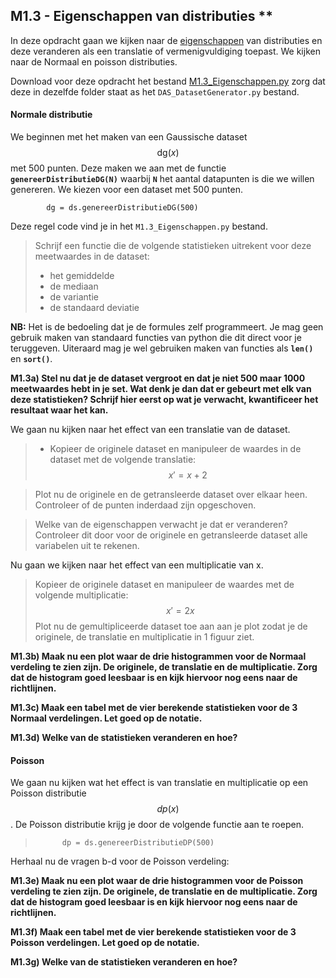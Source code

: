 ## M1.3 - Eigenschappen van distributies **

In deze opdracht gaan we kijken naar de [eigenschappen](/module-1/basisbegrippen) van distributies en deze veranderen als een translatie of vermenigvuldiging toepast. We kijken naar de Normaal en poisson distributies. 

Download voor deze opdracht het bestand [M1.3_Eigenschappen.py](M1.3_Eigenschappen.py) zorg dat deze in dezelfde folder staat as het `DAS_DatasetGenerator.py` bestand. 

#### Normale distributie
We beginnen met het maken van een Gaussische dataset $$\text{dg}(x)$$ met 500 punten. Deze maken we aan met de functie **`genereerDistributieDG(N)`** waarbij **`N`** het aantal datapunten is die we willen genereren. We kiezen voor een dataset met 500 punten.

 			dg = ds.genereerDistributieDG(500) 

Deze regel code vind je in het `M1.3_Eigenschappen.py` bestand.

> Schrijf een functie die de volgende statistieken uitrekent voor deze meetwaardes in de dataset:
> 
> 	* het gemiddelde
> 	* de mediaan
> 	* de variantie
> 	* de standaard deviatie

**NB:** Het is de bedoeling dat je de formules zelf programmeert. Je mag geen gebruik maken van standaard functies van python die dit direct voor je teruggeven. Uiteraard mag je wel gebruiken maken van functies als **`len()`** en **`sort()`**.

**M1.3a) Stel nu dat je de dataset vergroot en dat je niet 500 maar 1000 meetwaardes hebt in je set. Wat denk je dan dat er gebeurt met elk van deze statistieken? Schrijf hier eerst op wat je verwacht, kwantificeer het resultaat waar het kan.**

We gaan nu kijken naar het effect van een translatie van de dataset.

> * Kopieer de originele dataset en manipuleer de waardes in de dataset met de volgende translatie: 
> $$ x' = x + 2$$

> Plot nu de originele en de getransleerde dataset over elkaar heen. Controleer of de punten inderdaad zijn opgeschoven.

> Welke van de eigenschappen verwacht je dat er veranderen? Controleer dit door voor de originele en getransleerde dataset alle variabelen uit te rekenen.

Nu gaan we kijken naar het effect van een multiplicatie van x.

> Kopieer de originele dataset en manipuleer de waardes met de volgende multiplicatie: <br>
>  $$ x' = 2x$$
> Plot nu de gemultipliceerde dataset toe aan aan je plot zodat je de originele, de translatie en multiplicatie in 1 figuur ziet. 

**M1.3b) Maak nu een plot waar de drie histogrammen voor de Normaal verdeling te zien zijn. De originele, de translatie en de multiplicatie. Zorg dat de histogram goed leesbaar is en kijk hiervoor nog eens naar de richtlijnen.**

**M1.3c) Maak een tabel met de vier berekende statistieken voor de 3 Normaal verdelingen. Let goed op de notatie.**

**M1.3d) Welke van de statistieken veranderen en hoe?**



#### Poisson
We gaan nu kijken wat het effect is van translatie en multiplicatie op een Poisson distributie $$dp(x)$$. De Poisson distributie krijg je door de volgende functie aan te roepen.

> 			dp = ds.genereerDistributieDP(500)

Herhaal nu de vragen b-d voor de Poisson verdeling: 

**M1.3e) Maak nu een plot waar de drie histogrammen voor de Poisson verdeling te zien zijn. De originele, de translatie en de multiplicatie. Zorg dat de histogram goed leesbaar is en kijk hiervoor nog eens naar de richtlijnen.**

**M1.3f) Maak een tabel met de vier berekende statistieken voor de 3 Poisson verdelingen. Let goed op de notatie.**

**M1.3g) Welke van de statistieken veranderen en hoe?**

